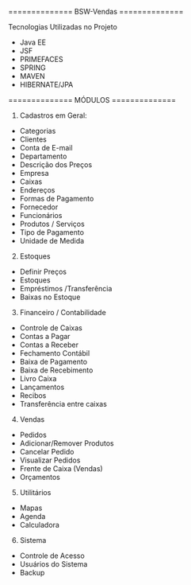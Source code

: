 ==============  BSW-Vendas   ============== 

Tecnologias Utilizadas no Projeto

 - Java EE
 - JSF
 - PRIMEFACES
 - SPRING
 - MAVEN
 - HIBERNATE/JPA
 
 
==============  MÓDULOS  ============== 
 

1) Cadastros em Geral:
 
 
 - Categorias
 - Clientes
 - Conta de E-mail 
 - Departamento
 - Descrição dos Preços
 - Empresa
 - Caixas
 - Endereços
 - Formas de Pagamento
 - Fornecedor
 - Funcionários
 - Produtos / Serviços
 - Tipo de Pagamento
 - Unidade de Medida

 
2) Estoques
 
  
  - Definir Preços
  - Estoques
  - Empréstimos /Transferência
  - Baixas no Estoque
  
  3) Financeiro / Contabilidade
 
 - Controle de Caixas
 - Contas a Pagar
 - Contas a Receber
 - Fechamento Contábil
 - Baixa de Pagamento
 - Baixa de Recebimento
 - Livro Caixa
 - Lançamentos 
 - Recibos
 - Transferência entre caixas


4) Vendas
 
 
 - Pedidos
 - Adicionar/Remover Produtos
 - Cancelar Pedido
 - Visualizar Pedidos
 - Frente de Caixa (Vendas)
 - Orçamentos
 
 
5) Utilitários
 

 - Mapas
 - Agenda
 - Calculadora
 

6) Sistema 


 - Controle de Acesso
 - Usuários do Sistema
 - Backup

 
  
  
